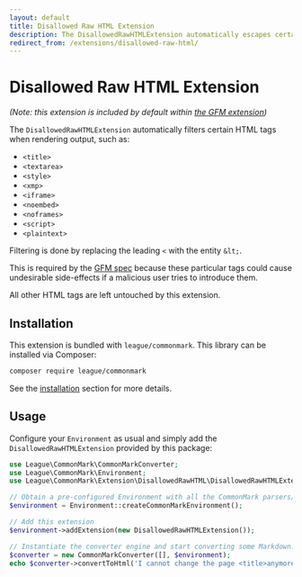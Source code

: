 ```yaml
---
layout: default
title: Disallowed Raw HTML Extension
description: The DisallowedRawHTMLExtension automatically escapes certain HTML tags when rendering raw HTML
redirect_from: /extensions/disallowed-raw-html/
---
```


# Disallowed Raw HTML Extension

_(Note: this extension is included by default within [the GFM extension](/1.5/extensions/github-flavored-markdown/))_

The `DisallowedRawHTMLExtension` automatically filters certain HTML tags when rendering output, such as:

- `<title>`
- `<textarea>`
- `<style>`
- `<xmp>`
- `<iframe>`
- `<noembed>`
- `<noframes>`
- `<script>`
- `<plaintext>`

Filtering is done by replacing the leading `<` with the entity `&lt;`.

This is required by the [GFM spec](https://github.github.com/gfm/#disallowed-raw-html-extension-) because these particular tags could cause undesirable side-effects if a malicious user tries to introduce them.

All other HTML tags are left untouched by this extension.

## Installation

This extension is bundled with `league/commonmark`. This library can be installed via Composer:

```bash
composer require league/commonmark
```

See the [installation](/1.5/installation/) section for more details.

## Usage

Configure your `Environment` as usual and simply add the `DisallowedRawHTMLExtension` provided by this package:

```php
use League\CommonMark\CommonMarkConverter;
use League\CommonMark\Environment;
use League\CommonMark\Extension\DisallowedRawHTML\DisallowedRawHTMLExtension;

// Obtain a pre-configured Environment with all the CommonMark parsers/renderers ready-to-go
$environment = Environment::createCommonMarkEnvironment();

// Add this extension
$environment->addExtension(new DisallowedRawHTMLExtension());

// Instantiate the converter engine and start converting some Markdown!
$converter = new CommonMarkConverter([], $environment);
echo $converter->convertToHtml('I cannot change the page <title>anymore</title>');
```
